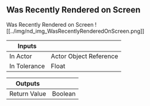 ## Was Recently Rendered on Screen
Was Recently Rendered on Screen
![[../img/nd_img_WasRecentlyRenderedOnScreen.png]]

|Inputs||
|--|--|
| In Actor | Actor Object Reference |
| In Tolerance | Float |

|Outputs||
|--|--|
| Return Value | Boolean |
